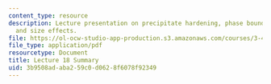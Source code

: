 ```yaml
---
content_type: resource
description: Lecture presentation on precipitate hardening, phase boundaries, mechanisms,
  and size effects.
file: https://ol-ocw-studio-app-production.s3.amazonaws.com/courses/3-40j-physical-metallurgy-fall-2009/3b9508adaba259c0d0628f6078f92349_MIT3_40JF09_lec18.pdf
file_type: application/pdf
resourcetype: Document
title: Lecture 18 Summary
uid: 3b9508ad-aba2-59c0-d062-8f6078f92349
---
```

